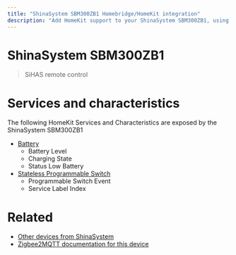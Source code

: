 ```yaml
---
title: "ShinaSystem SBM300ZB1 Homebridge/HomeKit integration"
description: "Add HomeKit support to your ShinaSystem SBM300ZB1, using Homebridge, Zigbee2MQTT and homebridge-z2m."
---
```

<!---
This file has been GENERATED using src/docgen/docgen.ts
DO NOT EDIT THIS FILE MANUALLY!
-->
# ShinaSystem SBM300ZB1
> SiHAS remote control


# Services and characteristics
The following HomeKit Services and Characteristics are exposed by
the ShinaSystem SBM300ZB1

* [Battery](../../battery.md)
  * Battery Level
  * Charging State
  * Status Low Battery
* [Stateless Programmable Switch](../../action.md)
  * Programmable Switch Event
  * Service Label Index


# Related
* [Other devices from ShinaSystem](../index.md#shinasystem)
* [Zigbee2MQTT documentation for this device](https://www.zigbee2mqtt.io/devices/SBM300ZB1.html)